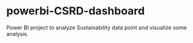 # powerbi-CSRD-dashboard
Power BI project to analyze Sustainability data point and visualize some analysis.
